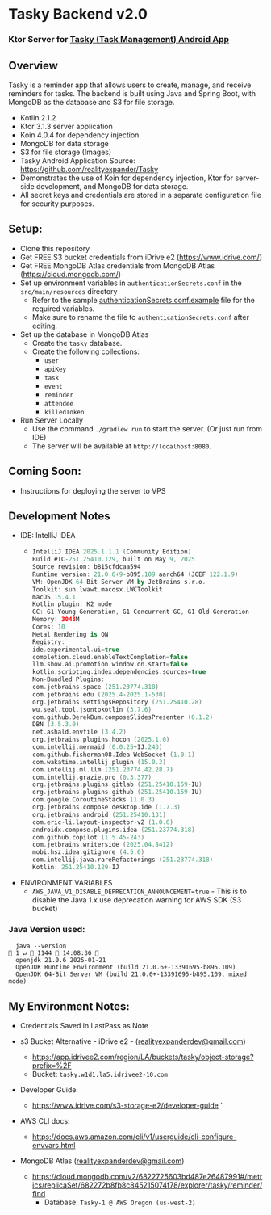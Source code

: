 # Tasky Backend v2.0
  ### Ktor Server for [Tasky (Task Management) Android App](https://github.com/realityexpander/Tasky)

## Overview
Tasky is a reminder app that allows users to create, manage, and receive reminders for tasks. The backend is built using Java and Spring Boot, with MongoDB as the database and S3 for file storage.
- Kotlin 2.1.2
- Ktor 3.1.3 server application
- Koin 4.0.4 for dependency injection
- MongoDB for data storage
- S3 for file storage (Images)
- Tasky Android Application Source: https://github.com/realityexpander/Tasky
- Demonstrates the use of Koin for dependency injection, Ktor for server-side development, and MongoDB for data storage.
- All secret keys and credentials are stored in a separate configuration file for security purposes.

## Setup:
- Clone this repository
- Get FREE S3 bucket credentials from iDrive e2 (https://www.idrive.com/) 
- Get FREE MongoDB Atlas credentials from MongoDB Atlas (https://cloud.mongodb.com/)
- Set up environment variables in `authenticationSecrets.conf` in the `src/main/resources` directory
  - Refer to the sample [authenticationSecrets.conf.example](src/main/resources/authenticationSecrets.conf.example) file for the required variables.
  - Make sure to rename the file to `authenticationSecrets.conf` after editing.
- Set up the database in MongoDB Atlas
  - Create the `tasky` database.
  - Create the following collections:
    - `user`
    - `apiKey`
    - `task`
    - `event`
    - `reminder`
    - `attendee`
    - `killedToken`
- Run Server Locally
  - Use the command `./gradlew run` to start the server. (Or just run from IDE)
  - The server will be available at `http://localhost:8080`.

## Coming Soon: 
  - Instructions for deploying the server to VPS

## Development Notes
  - IDE: IntelliJ IDEA
    - ```kotlin
      IntelliJ IDEA 2025.1.1.1 (Community Edition)
      Build #IC-251.25410.129, built on May 9, 2025
      Source revision: b815cfdcaa594
      Runtime version: 21.0.6+9-b895.109 aarch64 (JCEF 122.1.9)
      VM: OpenJDK 64-Bit Server VM by JetBrains s.r.o.
      Toolkit: sun.lwawt.macosx.LWCToolkit
      macOS 15.4.1
      Kotlin plugin: K2 mode
      GC: G1 Young Generation, G1 Concurrent GC, G1 Old Generation
      Memory: 3048M
      Cores: 10
      Metal Rendering is ON
      Registry:
      ide.experimental.ui=true
      completion.cloud.enableTextCompletion=false
      llm.show.ai.promotion.window.on.start=false
      kotlin.scripting.index.dependencies.sources=true
      Non-Bundled Plugins:
      com.jetbrains.space (251.23774.318)
      com.jetbrains.edu (2025.4-2025.1-530)
      org.jetbrains.settingsRepository (251.25410.28)
      wu.seal.tool.jsontokotlin (3.7.6)
      com.github.DerekBum.composeSlidesPresenter (0.1.2)
      DBN (3.5.3.0)
      net.ashald.envfile (3.4.2)
      org.jetbrains.plugins.hocon (2025.1.0)
      com.intellij.mermaid (0.0.25+IJ.243)
      com.github.fisherman08.Idea-WebSocket (1.0.1)
      com.wakatime.intellij.plugin (15.0.3)
      com.intellij.ml.llm (251.23774.42.28.7)
      com.intellij.grazie.pro (0.3.377)
      org.jetbrains.plugins.gitlab (251.25410.159-IU)
      org.jetbrains.plugins.github (251.25410.159-IU)
      com.google.CoroutineStacks (1.0.3)
      org.jetbrains.compose.desktop.ide (1.7.3)
      org.jetbrains.android (251.25410.131)
      com.eric-li.layout-inspector-v2 (1.0.6)
      androidx.compose.plugins.idea (251.23774.318)
      com.github.copilot (1.5.45-243)
      com.jetbrains.writerside (2025.04.8412)
      mobi.hsz.idea.gitignore (4.5.6)
      com.intellij.java.rareRefactorings (251.23774.318)
      Kotlin: 251.25410.129-IJ

  - ENVIRONMENT VARIABLES
    - `AWS_JAVA_V1_DISABLE_DEPRECATION_ANNOUNCEMENT=true` - This is to disable the Java 1.x use deprecation warning for AWS SDK (S3 bucket)

  ### Java Version used:
      java --version                                                                                                                                                                                                                                                                       1 ↵  1144  14:08:36 
      openjdk 21.0.6 2025-01-21
      OpenJDK Runtime Environment (build 21.0.6+-13391695-b895.109)
      OpenJDK 64-Bit Server VM (build 21.0.6+-13391695-b895.109, mixed mode)


## My Environment Notes:
  - Credentials Saved in LastPass as Note

  - s3 Bucket Alternative - iDrive e2 - (realityexpanderdev@gmail.com)
    - https://app.idrivee2.com/region/LA/buckets/tasky/object-storage?prefix=%2F
    - Bucket: `tasky.w1d1.la5.idrivee2-10.com`

  - Developer Guide: 
    - https://www.idrive.com/s3-storage-e2/developer-guide
    `
  - AWS CLI docs: 
    - https://docs.aws.amazon.com/cli/v1/userguide/cli-configure-envvars.html

  - MongoDB Atlas (realityexpanderdev@gmail.com)
    - https://cloud.mongodb.com/v2/6822725603bd487e26487991#/metrics/replicaSet/682272b8fb8c845215074f78/explorer/tasky/reminder/find
      - Database: `Tasky-1 @ AWS Oregon (us-west-2)`

